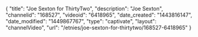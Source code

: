 {
    "title": "Joe Sexton for ThirtyTwo",
    "description": "Joe Sexton",
    "channelid": "168527",
    "videoid": "6418965",
    "date_created": "1443816147",
    "date_modified": "1449867767",
    "type": "captivate",
    "layout": "channelVideo",
    "url": "\/etnies\/joe-sexton-for-thirtytwo\/168527-6418965"
}